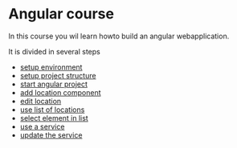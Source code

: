 # Angular course

In this course you wil learn howto build an angular webapplication.

It is divided in several steps
- [setup environment](docs/step-00.md#step-00)
- [setup project structure](docs/step-01.md#step-01)
- [start angular project](docs/step-02.md#step-02)
- [add location component](docs/step-03.md#step-03)
- [edit location](docs/step-04.md#step-04)
- [use list of locations](docs/step-05.md#step-05)
- [select element in list](docs/step-06.md#step-06)
- [use a service](docs/step-07.md#step-07)
- [update the service](docs/step-08.md#step-08)

